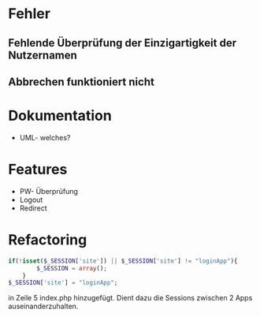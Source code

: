 
# Fehler #

## Fehlende Überprüfung der Einzigartigkeit der Nutzernamen ##

## Abbrechen funktioniert nicht ##

# Dokumentation #

- UML- welches?

# Features #

- PW- Überprüfung
- Logout
- Redirect

# Refactoring #

```php
if(!isset($_SESSION['site']) || $_SESSION['site'] != "loginApp"){
        $_SESSION = array();
    }
$_SESSION['site'] = "loginApp";
```
in Zeile 5 index.php hinzugefügt. Dient dazu die Sessions zwischen 2 Apps auseinanderzuhalten.
